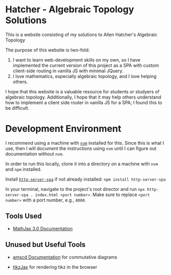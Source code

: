 # Hatcher - Algebraic Topology Solutions
This is a website consisting of my solutions to Allen Hatcher's Algebraic Topology

The purpose of this website is two-fold:

1. I want to learn web-development skills on my own, so I have implemented the current version of this project as a SPA with custom client-side routing in vanilla JS with minimal JQuery.
2. I love mathematics, especially algebraic topology, and I love helping others.

I hope that this website is a valuable resource for students or studyers of algebraic topology. Additionally, I hope that it may help others understand how to implement a client side router in vanilla JS for a SPA; I found this to be difficult.

# Development Environment
I recommend using a machine with [``nvm``](https://github.com/nvm-sh/nvm?tab=readme-ov-file#usage) installed for this. Since this is what I use, then I will document the instructions using ``nvm`` until I can figure out documentation without ``nvm``.

In order to run this locally, clone it into a directory on a machine with ``nvm`` and ``npm`` installed.

Install [``http-server-spa``](https://www.npmjs.com/package/http-server-spa) if not already installed: ``npm install http-server-spa``

In your terminal, navigate to the project's root director and run ``npx http-server-spa . index.html <port number>``. Make sure to replace ``<port number>`` with a port number, e.g., ``8080``. 

## Tools Used
 - [MathJax 3.0 Documentation](https://docs.mathjax.org/en/v3.2-latest/upgrading/whats-new-3.0.html)
## Unused but Useful Tools
 - [amscd Documentation](https://docs.mathjax.org/en/latest/input/tex/extensions/amscd.html) for commutative diagrams

 - [tikzJax](https://tikzjax.com/) for rendering tikz in the browser

